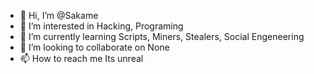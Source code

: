 - 👋 Hi, I’m @Sakame
- 👀 I’m interested in Hacking, Programing
- 🌱 I’m currently learning Scripts, Miners, Stealers, Social Engeneering
- 💞️ I’m looking to collaborate on None
- 📫 How to reach me Its unreal

<!---
Sakame/Sakame is a ✨ special ✨ repository because its `README.md` (this file) appears on your GitHub profile.
You can click the Preview link to take a look at your changes.
--->
